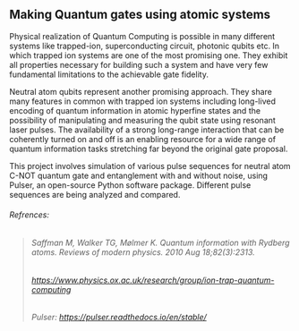 ## Making Quantum gates using atomic systems
Physical realization of Quantum Computing is possible in many different systems like trapped-ion, superconducting circuit, photonic qubits etc. In which trapped ion systems are one of the most promising one. They exhibit all properties necessary for building such a system and have very few fundamental limitations to the achievable gate fidelity.

Neutral atom qubits represent another promising approach. They share many features in common with trapped ion systems including long-lived encoding of quantum information in atomic hyperfine states and the possibility of manipulating and measuring the qubit state using resonant laser pulses. The availability of a strong long-range interaction that can be coherently turned on and off is an enabling resource for a wide range of quantum information tasks stretching far beyond the original gate proposal.

This project involves simulation of various pulse sequences for neutral atom C-NOT quantum gate and entanglement with and without noise, using Pulser, an open-source Python software package. Different pulse sequences are being analyzed and compared.




###### Refrences:
> ###### Saffman M, Walker TG, Mølmer K. Quantum information with Rydberg atoms. Reviews of modern physics. 2010 Aug 18;82(3):2313. 
> ###### https://www.physics.ox.ac.uk/research/group/ion-trap-quantum-computing
> ###### Pulser: https://pulser.readthedocs.io/en/stable/
